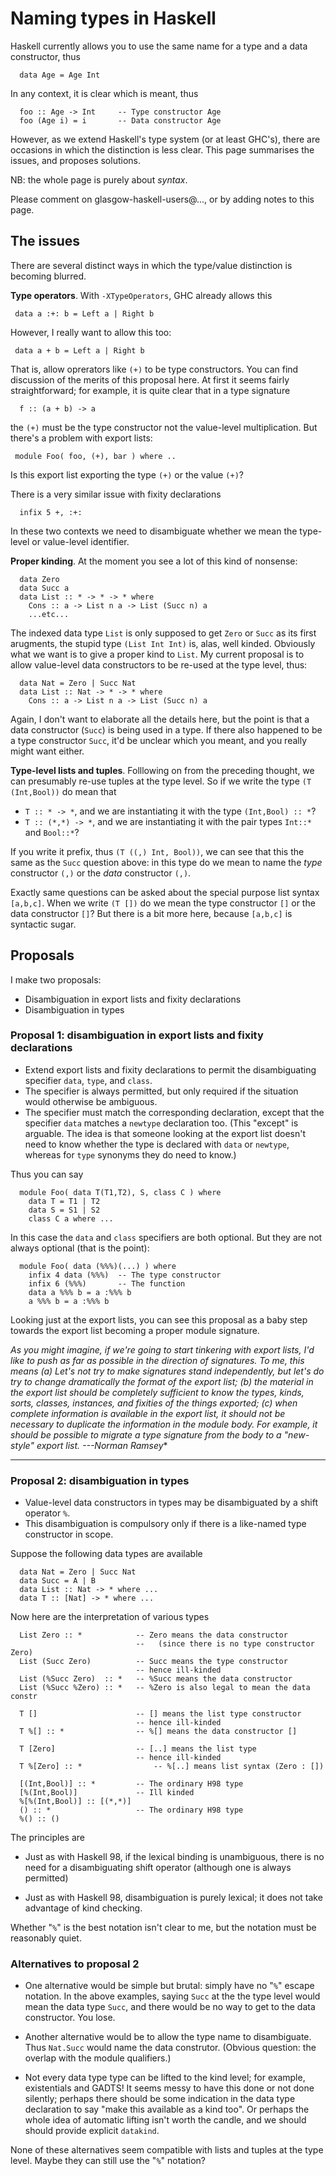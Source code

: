 # Naming types in Haskell



Haskell currently allows you to use the same name for
a type and a data constructor, thus


```wiki
  data Age = Age Int
```


In any context, it is clear which is meant, thus


```wiki
  foo :: Age -> Int     -- Type constructor Age
  foo (Age i) = i       -- Data constructor Age
```


However, as we extend Haskell's type system (or at least
GHC's), there are occasions in which the distinction is
less clear.  This page summarises the issues, and proposes
solutions. 



NB: the whole page is purely about *syntax*.



Please comment on glasgow-haskell-users@…, or
by adding notes to this page.


## The issues



There are several distinct ways in which the type/value
distinction is becoming blurred.



**Type operators**.  With `-XTypeOperators`, GHC already allows this


```wiki
 data a :+: b = Left a | Right b
```


However, I really want to allow this too:


```wiki
 data a + b = Left a | Right b
```


That is, allow oprerators like `(+)` to be type constructors. 
You can find discussion of the merits of this proposal here.
At first it seems fairly straightforward; for example, it is
quite clear that in a type signature 


```wiki
  f :: (a + b) -> a
```


the `(+)` must be the type constructor not the value-level
multiplication.  But there's a problem with export lists:


```wiki
 module Foo( foo, (+), bar ) where ..
```


Is this export list exporting the type `(+)` or the value `(+)`?



There is a very similar issue with fixity declarations


```wiki
  infix 5 +, :+:
```


In these two contexts we need to disambiguate whether we mean
the type-level or value-level identifier. 



**Proper kinding**.  At the moment you see a lot of this
kind of nonsense:


```wiki
  data Zero
  data Succ a
  data List :: * -> * -> * where
    Cons :: a -> List n a -> List (Succ n) a
    ...etc...
```


The indexed data type `List` is only supposed to get
`Zero` or `Succ` as its first arugments, 
the stupid type `(List Int Int)` is, alas,
well kinded.  Obviously what we want is to give a proper
kind to `List`.  My current proposal is to allow value-level
data constructors to be re-used at the type level, thus:


```wiki
  data Nat = Zero | Succ Nat
  data List :: Nat -> * -> * where
    Cons :: a -> List n a -> List (Succ n) a
```


Again, I don't want to elaborate all the details here, but
the point is that a data constructor (`Succ`) is being used
in a type.  If there also happened to be a type constructor
`Succ`, it'd be unclear which you meant, and you really might
want either.



**Type-level lists and tuples**.  Folllowing on from the 
preceding thought, we can presumably re-use tuples at the
type level.  So if we write the type `(T (Int,Bool))` do 
mean that


- `T :: * -> *`, and we are instantiating it with the type `(Int,Bool) :: *`?
- `T :: (*,*) -> *`, and we are instantiating it with the pair types `Int::*` and `Bool::*`?


If you write it prefix, thus `(T ((,) Int, Bool))`, we can
see that this the same as the `Succ` question above: 
in this type do we mean to name the *type* constructor `(,)`
or the *data* constructor `(,)`.



Exactly same questions can be asked about the special purpose
list syntax `[a,b,c]`.  When we write `(T [])` do we mean
the type constructor `[]` or the data constructor `[]`?
But there is a bit more here, because `[a,b,c]` is
syntactic sugar. 


## Proposals



I make two proposals:


- Disambiguation in export lists and fixity declarations
- Disambiguation in types

### Proposal 1: disambiguation in export lists and fixity declarations


- Extend export lists and fixity declarations to permit the
  disambiguating specifier `data`, `type`, and `class`.
- The specifier is always permitted, but only required if the
  situation would otherwise be ambiguous.
- The specifier must match the corresponding declaration, except that
  the specifier `data` matches a `newtype` declaration too.  (This
  "except" is arguable. The idea is that someone looking at the
  export list doesn't need to know whether the type is declared with
  `data` or `newtype`, whereas for `type` synonyms they do need to
  know.)


Thus you can say


```wiki
  module Foo( data T(T1,T2), S, class C ) where
    data T = T1 | T2
    data S = S1 | S2
    class C a where ...
```


In this case the `data` and `class` specifiers are both optional.
But they are not always optional (that is the point):


```wiki
  module Foo( data (%%%)(...) ) where
    infix 4 data (%%%)  -- The type constructor
    infix 6 (%%%)       -- The function
    data a %%% b = a :%%% b
    a %%% b = a :%%% b
```


Looking just at the export lists, you can see this proposal as a 
baby step towards the export list becoming a proper module signature.



*As you might imagine, if we're going to start tinkering with export lists, I'd like to push as far as possible in the direction of signatures.  To me, this means (a) Let's not try to make signatures stand independently, but let's do try to change dramatically the format of the export list; (b) the material in the export list should be completely sufficient to know the types, kinds, sorts, classes, instances, and fixities of the things exported; (c) when complete information is available in the export list, it should not be necessary to duplicate the information in the module body.  For example, it should be possible to migrate a type signature from the body to a "new-style" export list.  ---Norman Ramsey**
***


### Proposal 2: disambiguation in types


- Value-level data constructors in types may be disambiguated by a shift operator `%`.
- This disambiguation is compulsory only if there is a like-named type constructor in scope.


Suppose the following data types are available


```wiki
  data Nat = Zero | Succ Nat
  data Succ = A | B
  data List :: Nat -> * where ...
  data T :: [Nat] -> * where ...
```


Now here are the interpretation of various types


```wiki
  List Zero :: *            -- Zero means the data constructor
                            --   (since there is no type constructor Zero)
  List (Succ Zero)          -- Succ means the type constructor
                            -- hence ill-kinded
  List (%Succ Zero)  :: *   -- %Succ means the data constructor
  List (%Succ %Zero) :: *   -- %Zero is also legal to mean the data constr
  
  T []                      -- [] means the list type constructor
                            -- hence ill-kinded
  T %[] :: *                -- %[] means the data constructor []

  T [Zero]                  -- [..] means the list type
                            -- hence ill-kinded
  T %[Zero] :: *                -- %[..] means list syntax (Zero : [])

  [(Int,Bool)] :: *         -- The ordinary H98 type
  [%(Int,Bool)]             -- Ill kinded
  %[%(Int,Bool)] :: [(*,*)]
  () :: *                   -- The ordinary H98 type
  %() :: ()
```


The principles are


- Just as with Haskell 98, if the lexical binding is unambiguous, 
  there is no need for a disambiguating shift operator (although one
  is always permitted)

- Just as with Haskell 98, disambiguation is purely lexical; it does
  not take advantage of kind checking.


Whether "`%`" is the best notation isn't clear to me, but the
notation must be reasonably quiet.


### Alternatives to proposal 2


- One alternative would be simple but brutal: simply have 
  no "`%`" escape notation.  In the above examples, saying
  `Succ` at the the type level would mean the data type `Succ`,
  and there would be no way to get to the data constructor.
  You lose.

- Another alternative would be to allow the type name to
  disambiguate.  Thus `Nat.Succ` would name the data construtor.
  (Obvious question: the overlap with the module qualifiers.)

- Not every data type type can be lifted to the kind level; for
  example, existentials and GADTS!  It seems messy to have this done
  or not done silently; perhaps there should be some indication in
  the data type declaration to say "make this available as a kind
  too".  Or perhaps the whole idea of automatic lifting isn't worth
  the candle, and we should should provide explicit `datakind`.


None of these alternatives seem compatible with lists and 
tuples at the type level. Maybe they can still use the "`%`" notation?



